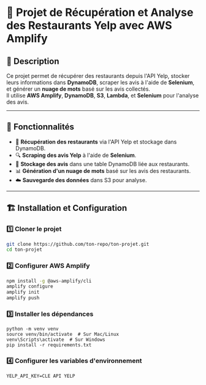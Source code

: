# 📌 Projet de Récupération et Analyse des Restaurants Yelp avec AWS Amplify

## 📝 Description

Ce projet permet de récupérer des restaurants depuis l'API Yelp, stocker leurs informations dans **DynamoDB**, scraper les avis à l'aide de **Selenium**, et générer un **nuage de mots** basé sur les avis collectés.  
Il utilise **AWS Amplify**, **DynamoDB**, **S3**, **Lambda**, et **Selenium** pour l'analyse des avis.  

---

## 🚀 Fonctionnalités

- 📡 **Récupération des restaurants** via l'API Yelp et stockage dans DynamoDB.
- 🔍 **Scraping des avis Yelp** à l'aide de **Selenium**.
- 💾 **Stockage des avis** dans une table DynamoDB liée aux restaurants.
- 📊 **Génération d'un nuage de mots** basé sur les avis des restaurants.
- ☁️ **Sauvegarde des données** dans S3 pour analyse.

---

## 🏗️ Installation et Configuration

### 1️⃣ **Cloner le projet**
```sh
git clone https://github.com/ton-repo/ton-projet.git
cd ton-projet
```

### 2️⃣ Configurer AWS Amplify
```sh
npm install -g @aws-amplify/cli
amplify configure
amplify init
amplify push
```

### 3️⃣ Installer les dépendances
```
python -m venv venv
source venv/bin/activate  # Sur Mac/Linux
venv\Scripts\activate  # Sur Windows
pip install -r requirements.txt
```

### 4️⃣ Configurer les variables d'environnement
```
YELP_API_KEY=CLE API YELP
```
